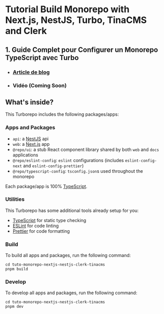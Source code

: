 # Tutorial Build Monorepo with Next.js, NestJS, Turbo, TinaCMS and Clerk

## 1. Guide Complet pour Configurer un Monorepo TypeScript avec Turbo
- ### [Article de blog](https://apprendre-la-programmation.net/guide-complet-monorepo-typescript-turbo-vercel)
- ### Vidéo (Coming Soon)

## What's inside?

This Turborepo includes the following packages/apps:

### Apps and Packages

- `api`: a [NestJS](https://nestjs.com) api
- `web`: a [Next.js](https://nextjs.org/) app
- `@repo/ui`: a stub React component library shared by both `web` and `docs` applications
- `@repo/eslint-config`: `eslint` configurations (includes `eslint-config-next` and `eslint-config-prettier`)
- `@repo/typescript-config`: `tsconfig.json`s used throughout the monorepo

Each package/app is 100% [TypeScript](https://www.typescriptlang.org/).

### Utilities

This Turborepo has some additional tools already setup for you:

- [TypeScript](https://www.typescriptlang.org/) for static type checking
- [ESLint](https://eslint.org/) for code linting
- [Prettier](https://prettier.io) for code formatting

### Build

To build all apps and packages, run the following command:

```
cd tuto-monorepo-nextjs-nestjs-clerk-tinacms
pnpm build
```

### Develop

To develop all apps and packages, run the following command:

```
cd tuto-monorepo-nextjs-nestjs-clerk-tinacms
pnpm dev
```
